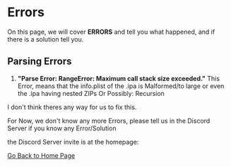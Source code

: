 # Errors

On this page, we will cover **ERRORS** and tell you what happened, and if there is a solution tell you.

## Parsing Errors

1. **"Parse Error: RangeError: Maximum call stack size exceeded."**
This Error, means that the info.plist of the .ipa is Malformed/to large or even the .ipa having nested ZIPs
Or Possibly: Recursion

I don't think theres any way for us to fix this.

For Now, we don't know any more Errors, please tell us in the Discord Server if you know any Error/Solution

the Discord Server invite is at the homepage:

[Go Back to Home Page](https://serenityios.github.io/docs/)
